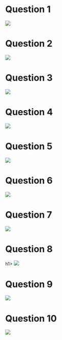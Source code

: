 <h1>Question 1</h1>
<img src="https://github.com/Yogaprasadmk/Terv_Academy_Java_Practice_Question_Answer/assets/120255515/6c8d584d-b005-4649-b5f9-fae3558c838c"/>
<h1>Question 2</h1>
<img src="https://github.com/Yogaprasadmk/Terv_Academy_Java_Practice_Question_Answer/assets/120255515/ea4ea065-73bc-4a13-a78f-49adad6ba81b"/>
<h1>Question 3</h1>
<img src="https://github.com/Yogaprasadmk/Terv_Academy_Java_Practice_Question_Answer/assets/120255515/7438bc28-9c3b-40ee-9b88-5d4923b0bbea"/>
<h1>Question 4</h1>
<img src="https://github.com/Yogaprasadmk/Terv_Academy_Java_Practice_Question_Answer/assets/120255515/aa079937-e70a-4b5f-94b8-ee22b8790746"/>
<h1>Question 5</h1>
<img src="https://github.com/Yogaprasadmk/Terv_Academy_Java_Practice_Question_Answer/assets/120255515/ad6f34c0-6972-42e6-9642-d89c23e63b50"/>
<h1>Question 6</h1>
<img src="https://github.com/Yogaprasadmk/Terv_Academy_Java_Practice_Question_Answer/assets/120255515/7baec9db-9a1a-4c0b-b300-469ad43af3bb"/>
<h1>Question 7</h1>
<img src="https://github.com/Yogaprasadmk/Terv_Academy_Java_Practice_Question_Answer/assets/120255515/7c587e39-1106-424f-a42a-5db145326904"/>
<h1>Question 8</h1>h1>
<img src="https://github.com/Yogaprasadmk/Terv_Academy_Java_Practice_Question_Answer/assets/120255515/62b670cc-ce51-41a2-bdad-0f833c00d447"/>
<h1>Question 9</h1>
<img src="https://github.com/Yogaprasadmk/Terv_Academy_Java_Practice_Question_Answer/assets/120255515/610dffcb-9ed7-4fdc-8349-810d7d6aed85"/>

<h1>Question 10</h1>
<img src="https://github.com/Yogaprasadmk/Terv_Academy_Java_Practice_Question_Answer/assets/120255515/1331f9cf-6735-4b5c-b6f4-51c9e7e773a0"/>

